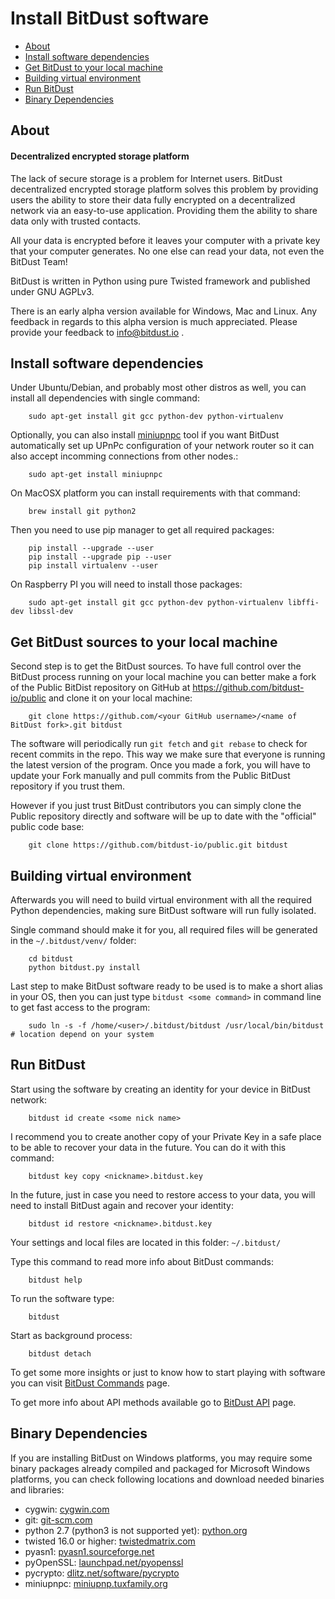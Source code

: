 # Install BitDust software


* [About](#about)
* [Install software dependencies](#install-software-dependencies)
* [Get BitDust to your local machine](#get-bitdust-to-your-local-machine)
* [Building virtual environment](#building-virtual-environment)
* [Run BitDust](#run-bitdust)
* [Binary Dependencies](#binary-dependencies)



## About

#### Decentralized encrypted storage platform

The lack of secure storage is a problem for Internet users. BitDust decentralized encrypted storage platform solves this problem by providing users the ability to store their data fully encrypted on a decentralized network via an easy-to-use application. Providing them the ability to share data only with trusted contacts.

All your data is encrypted before it leaves your computer with a private key that your computer generates. No one else can read your data, not even the BitDust Team! 

BitDust is written in Python using pure Twisted framework and published under GNU AGPLv3.

There is an early alpha version available for Windows, Mac and Linux. Any feedback in regards to this alpha version is much appreciated. Please provide your feedback to info@bitdust.io .


## Install software dependencies

Under Ubuntu/Debian, and probably most other distros as well, you can install all dependencies with single command:

        sudo apt-get install git gcc python-dev python-virtualenv


Optionally, you can also install [miniupnpc](http://miniupnp.tuxfamily.org/) tool if you want BitDust automatically set up UPnPc configuration of your network router so it can also accept incomming connections from other nodes.:

        sudo apt-get install miniupnpc


On MacOSX platform you can install requirements with that command:

        brew install git python2


Then you need to use pip manager to get all required packages:

        pip install --upgrade --user
        pip install --upgrade pip --user
        pip install virtualenv --user


On Raspberry PI you will need to install those packages:

        sudo apt-get install git gcc python-dev python-virtualenv libffi-dev libssl-dev



## Get BitDust sources to your local machine

Second step is to get the BitDust sources. To have full control over the BitDust process running on your local machine you can better make a fork of the Public BitDist repository on GitHub at https://github.com/bitdust-io/public and clone it on your local machine:

        git clone https://github.com/<your GitHub username>/<name of BitDust fork>.git bitdust


The software will periodically run `git fetch` and `git rebase` to check for recent commits in the repo. This way we make sure that everyone is running the latest version of the program. Once you made a fork, you will have to update your Fork manually and pull commits from the Public BitDust repository if you trust them.

However if you just trust BitDust contributors you can simply clone the Public repository directly and software will be up to date with the "official" public code base:

        git clone https://github.com/bitdust-io/public.git bitdust



## Building virtual environment

Afterwards you will need to build virtual environment with all the required Python dependencies, making sure BitDust software will run fully isolated.

Single command should make it for you, all required files will be generated in the `~/.bitdust/venv/` folder:

        cd bitdust
        python bitdust.py install


Last step to make BitDust software ready to be used is to make a short alias in your OS, then you can just type `bitdust <some command>` in command line to get fast access to the program:
        
        sudo ln -s -f /home/<user>/.bitdust/bitdust /usr/local/bin/bitdust  # location depend on your system



## Run BitDust

Start using the software by creating an identity for your device in BitDust network:
       
        bitdust id create <some nick name>
       

I recommend you to create another copy of your Private Key in a safe place to be able to recover your data in the future. You can do it with this command:

        bitdust key copy <nickname>.bitdust.key


In the future, just in case you need to restore access to your data, you will need to install BitDust again and recover your identity:

        bitdust id restore <nickname>.bitdust.key


Your settings and local files are located in this folder: `~/.bitdust/`

Type this command to read more info about BitDust commands:

        bitdust help


To run the software type:

        bitdust
        

Start as background process:

        bitdust detach


To get some more insights or just to know how to start playing with software
you can visit [BitDust Commands](https://bitdust.io/commands.html) page. 

To get more info about API methods available go to [BitDust API](https://bitdust.io/api.html) page.



## Binary Dependencies

If you are installing BitDust on Windows platforms, you may require some binary packages already compiled and packaged for Microsoft Windows platforms, you can check following locations and download needed binaries and libraries:

* cygwin: [cygwin.com](https://cygwin.com/install.html)
* git: [git-scm.com](https://git-scm.com/download/win)
* python 2.7 (python3 is not supported yet): [python.org](http://python.org/download/releases)
* twisted 16.0 or higher: [twistedmatrix.com](http://twistedmatrix.com)
* pyasn1: [pyasn1.sourceforge.net](http://pyasn1.sourceforge.net)
* pyOpenSSL: [launchpad.net/pyopenssl](https://launchpad.net/pyopenssl)
* pycrypto: [dlitz.net/software/pycrypto](https://www.dlitz.net/software/pycrypto/)
* miniupnpc: [miniupnp.tuxfamily.org](http://miniupnp.tuxfamily.org/)



<div class=fbcomments markdown="1">
</div>
